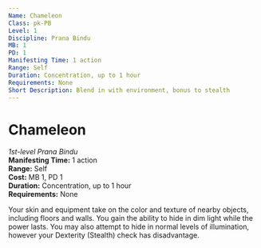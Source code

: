 ```yaml
---
Name: Chameleon
Class: pk-PB
Level: 1
Discipline: Prana Bindu
MB: 1
PD: 1
Manifesting Time: 1 action
Range: Self
Duration: Concentration, up to 1 hour
Requirements: None
Short Description: Blend in with environment, bonus to stealth
---
```

# Chameleon
*1st-level Prana Bindu*\
**Manifesting Time:** 1 action\
**Range:** Self\
**Cost:** MB 1, PD 1\
**Duration:** Concentration, up to 1 hour\
**Requirements:** None

Your skin and equipment take on the color
and texture of nearby objects, including floors and walls.
You gain the ability to hide in dim light while the power
lasts. You may also attempt to hide in normal levels of illumination,
however your Dexterity (Stealth) check has disadvantage.

